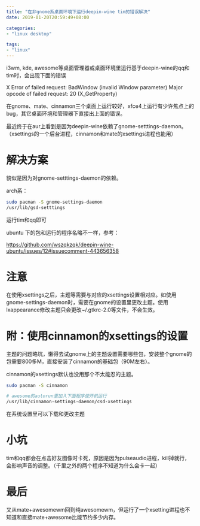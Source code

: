 ```yaml
---
title: "在非gnome系桌面环境下运行deepin-wine tim的错误解决"
date: 2019-01-20T20:59:49+08:00

categories:
- "linux desktop"

tags:
- "linux"
---
```


i3wm, kde, awesome等桌面管理器或桌面环境里运行基于deepin-wine的qq和tim时，会出现下面的错误

> 
X Error of failed request: BadWindow (invalid Window parameter) Major opcode of failed request: 20 (X_GetProperty)

在gnome、mate、cinnamon三个桌面上运行较好，xfce4上运行有少许焦点上的bug，其它桌面环境和管理器下直接出上面的错误。

最近终于在aur上看到是因为deepin-wine依赖了gnome-setttings-daemon。（xsettings的一个后台进程，cinnamon和mate的xsettings进程也能用）

# 解决方案

貌似是因为对gnome-setttings-daemon的依赖。

arch系：

```bash
sudo pacman -S gnome-settings-daemon
/usr/lib/gsd-setttings
```

运行tim和qq即可


ubuntu 下的包和运行的程序名略不一样，参考：

https://github.com/wszqkzqk/deepin-wine-ubuntu/issues/12#issuecomment-443656358

# 注意

在使用xsettings之后，主题等需要与对应的xsettings设置相对应。如使用gnome-settings-daemon时，需要在gnome的设置里更改主题。使用lxappearance修改主题只会更改~/.gtkrc-2.0等文件，不会生效。

# 附：使用cinnamon的xsettings的设置

主题的问题略坑，懒得去试gnome上的主题设置需要哪些包，安装整个gnome的包需要800多M，直接安装了cinnamon的基础包（90M左右）。

cinnamon的xsettings默认也没用那个不太能忍的主题。

```bash
sudo pacman -S cinnamon

# awesome的autorun里加入下面程序使开机运行
/usr/lib/cinnamon-settings-daemon/csd-xsettings

```

在系统设置里可以下载和更改主题

# 小坑

tim和qq都会在点击好友图像时卡死，原因是因为pulseaudio进程，kill掉就行，会影响声音的调整。（千里之外的两个程序不知道为什么会卡一起）

# 最后

又从mate+awesomewm回到纯awesomewm，但运行了一个xsetting进程也不知道和直接mate+awesome比能节约多少内存。

